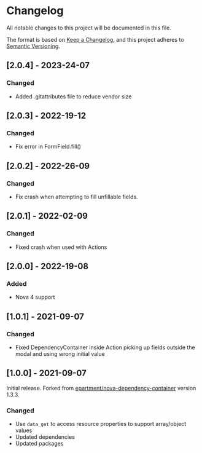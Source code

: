 # Changelog

All notable changes to this project will be documented in this file.

The format is based on [Keep a Changelog](https://keepachangelog.com/en/1.0.0/),
and this project adheres to [Semantic Versioning](https://semver.org/spec/v2.0.0.html).

## [2.0.4] - 2023-24-07

### Changed

- Added .gitattributes file to reduce vendor size

## [2.0.3] - 2022-19-12

### Changed

- Fix error in FormField.fill()

## [2.0.2] - 2022-26-09

### Changed

- Fix crash when attempting to fill unfillable fields.

## [2.0.1] - 2022-02-09

### Changed

- Fixed crash when used with Actions

## [2.0.0] - 2022-19-08

### Added

- Nova 4 support

## [1.0.1] - 2021-09-07

### Changed

- Fixed DependencyContainer inside Action picking up fields outside the modal and using wrong initial value

## [1.0.0] - 2021-09-07

Initial release.
Forked from [epartment/nova-dependency-container](https://github.com/epartment/nova-dependency-container) version 1.3.3.

### Changed

- Use `data_get` to access resource properties to support array/object values
- Updated dependencies
- Updated packages
